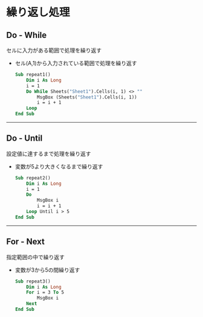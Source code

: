# 繰り返し処理

## Do - While

セルに入力がある範囲で処理を繰り返す

* セル(A,1)から入力されている範囲で処理を繰り返す

  ```vb
  Sub repeat1()
      Dim i As Long
      i = 1
      Do While Sheets("Sheet1").Cells(i, 1) <> ""
          MsgBox (Sheets("Sheet1").Cells(i, 1))
          i = i + 1
      Loop
  End Sub
  ```

***

## Do - Until

設定値に達するまで処理を繰り返す

* 変数が5より大きくなるまで繰り返す

  ```vb
  Sub repeat2()
      Dim i As Long
      i = 1
      Do
          MsgBox i
          i = i + 1
      Loop Until i > 5
  End Sub
  ```

***

## For - Next

指定範囲の中で繰り返す

* 変数が3から5の間繰り返す

  ```vb
  Sub repeat3()
      Dim i As Long
      For i = 3 To 5
          MsgBox i
      Next
  End Sub
  ```
